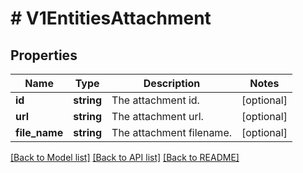 # # V1EntitiesAttachment

## Properties

Name | Type | Description | Notes
------------ | ------------- | ------------- | -------------
**id** | **string** | The attachment id. | [optional]
**url** | **string** | The attachment url. | [optional]
**file_name** | **string** | The attachment filename. | [optional]

[[Back to Model list]](../../README.md#models) [[Back to API list]](../../README.md#endpoints) [[Back to README]](../../README.md)
